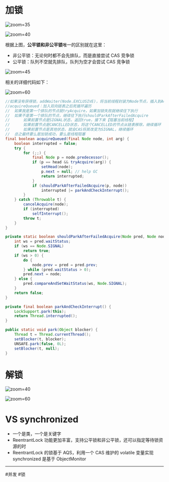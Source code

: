 # 加锁

![zoom=35](70e91b93dbc7965d1d5b37edab124cd0.png)

![zoom=40](91374b6541e335acbdecd5b6c1550d33.png)

根据上图，**公平锁和非公平锁**唯一的区别就在这里：
- 非公平锁：无论何时都不会先排队，而是直接尝试 CAS 竞争锁
- 公平锁：队列不空就先排队，队列为空才会尝试 CAS 竞争锁

![zoom=45](d45da21938db9f285b3572ed2ecf5511.png)

相关的详细代码如下：

![zoom=60](d1b575a2a6ab27301c80016a27211627.png)

```java
//如果没有获得锁，addWaiter(Node.EXCLUSIVE)，将当前线程封装为Node节点，插入到AQS的双向链表的结尾
//acquireQueued：加入双向链表之后死循环遍历
//  如果我是第一个排队的节点就tryAcquire，如果加锁失败就继续往下执行
//  如果不是第一个排队的节点，继续往下执行shouldParkAfterFailedAcquire
//      如果前置节点是SIGNAL状态，返回true，接下来【阻塞当前线程】
//      如果前置节点是CANCELLED状态，将这个CANCELLED的节点从链表移除，继续循环
//      如果前置节点是其他状态，就会CAS将其改变为SIGNAL，继续循环
//  总之最终要么是加锁成功，要么是线程阻塞
final boolean acquireQueued(final Node node, int arg) {
    boolean interrupted = false;
    try {
        for (;;) {
            final Node p = node.predecessor();
            if (p == head && tryAcquire(arg)) {
                setHead(node);
                p.next = null; // help GC
                return interrupted;
            }
            if (shouldParkAfterFailedAcquire(p, node))
                interrupted |= parkAndCheckInterrupt();
        }
    } catch (Throwable t) {
        cancelAcquire(node);
        if (interrupted)
            selfInterrupt();
        throw t;
    }
}

private static boolean shouldParkAfterFailedAcquire(Node pred, Node node) {
    int ws = pred.waitStatus;
    if (ws == Node.SIGNAL)
        return true;
    if (ws > 0) {
        do {
            node.prev = pred = pred.prev;
        } while (pred.waitStatus > 0);
        pred.next = node;
    } else {
        pred.compareAndSetWaitStatus(ws, Node.SIGNAL);
    }
    return false;
}

private final boolean parkAndCheckInterrupt() {
    LockSupport.park(this);
    return Thread.interrupted();
}

public static void park(Object blocker) {
    Thread t = Thread.currentThread();
    setBlocker(t, blocker);
    UNSAFE.park(false, 0L);
    setBlocker(t, null);
}
```

# 解锁

![zoom=40](0cd5830962c8df9a74ba8afa71d97e45.png)

![zoom=60](83450878676e833137ad7928ba78ccbc.png)

# VS synchronized

- 一个是类，一个是关键字
- ReentrantLock 功能更加丰富，支持公平锁和非公平锁，还可以指定等待锁资源的时
- ReentrantLock 的锁基于 AQS，利用一个 CAS 维护的 volatile 变量实现
  synchronized 是基于 ObjectMonitor

-----

#并发 #锁 